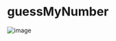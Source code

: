 # guessMyNumber

![image](https://user-images.githubusercontent.com/78322136/163154771-968b84cd-fffb-4a9a-9803-771d65f878a6.png)
